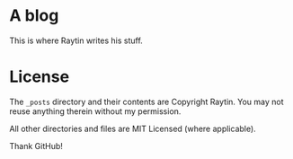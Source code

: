 # A blog
This is where Raytin writes his stuff.

# License
The `_posts` directory and their contents are Copyright Raytin. You may not reuse anything therein without my permission.

All other directories and files are MIT Licensed (where applicable).

Thank GitHub!